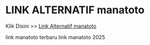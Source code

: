 # LINK ALTERNATIF manatoto

Klik Disini >> <a href="https://linksto.pages.dev/">Link Alternatif manatoto </a>

link manatoto terbaru
link manatoto 2025